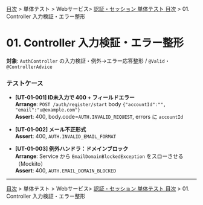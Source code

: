[目次](../../../目次.md) > 単体テスト > Webサービス> [認証・セッション 単体テスト 目次](目次.md) > 01. Controller 入力検証・エラー整形
# 01. Controller 入力検証・エラー整形

**対象**: `AuthController` の入力検証・例外→エラー応答整形 / `@Valid`・`@ControllerAdvice`

### テストケース
- **[UT-01-001] ID未入力で 400 + フィールドエラー**  
  **Arrange**: `POST /auth/register/start` body `{"accountId":"", "email":"u@example.com"}`  
  **Assert**: 400, body.code=`AUTH.INVALID_REQUEST`, errors に `accountId`

- **[UT-01-002] メール不正形式**  
  **Assert**: 400, `AUTH.INVALID_EMAIL_FORMAT`

- **[UT-01-003] 例外ハンドラ：ドメインブロック**  
  **Arrange**: Service から `EmailDomainBlockedException` をスローさせる（Mockito）  
  **Assert**: 400, `AUTH.EMAIL_DOMAIN_BLOCKED`

---
[目次](../../../目次.md) > 単体テスト > Webサービス> [認証・セッション 単体テスト 目次](目次.md) > 01. Controller 入力検証・エラー整形